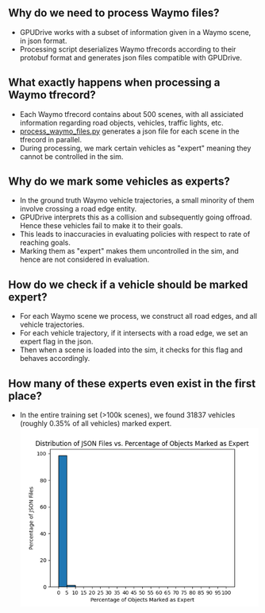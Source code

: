 ## Why do we need to process Waymo files?
- GPUDrive works with a subset of information given in a Waymo scene, in json format.
- Processing script deserializes Waymo tfrecords according to their protobuf format and generates json files compatible with GPUDrive.

## What exactly happens when processing a Waymo tfrecord?
- Each Waymo tfrecord contains about 500 scenes, with all assiciated information regarding road objects, vehicles, traffic lights, etc.
- [process_waymo_files.py](process_waymo_files.py) generates a json file for each scene in the tfrecord in parallel.
- During processing, we mark certain vehicles as "expert" meaning they cannot be controlled in the sim.

## Why do we mark some vehicles as experts?
- In the ground truth Waymo vehicle trajectories, a small minority of them involve crossing a road edge entity. 
- GPUDrive interprets this as a collision and subsequently going offroad. Hence these vehicles fail to make it to their goals.
- This leads to inaccuracies in evaluating policies with respect to rate of reaching goals.
- Marking them as "expert" makes them uncontrolled in the sim, and hence are not considered in evaluation.

## How do we check if a vehicle should be marked expert?
- For each Waymo scene we process, we construct all road edges, and all vehicle trajectories. 
- For each vehicle trajectory, if it intersects with a road edge, we set an expert flag in the json.
- Then when a scene is loaded into the sim, it checks for this flag and behaves accordingly.

## How many of these experts even exist in the first place?
- In the entire training set (>100k scenes), we found 31837 vehicles (roughly 0.35% of all vehicles) marked expert. 
![scene_distribution](../assets/distribution.png)